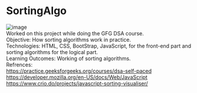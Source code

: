 # SortingAlgo

![image](https://user-images.githubusercontent.com/70936174/187361449-499181d6-de80-467a-928d-a8c4ddd0756d.png)
<br>
Worked on this project while doing the GFG DSA course. <br>
 Objective: How sorting algorithms work in practice. <br>
 Technologies: HTML, CSS, BootStrap, JavaScript, for the front-end part and sorting algorithms for the logical part. <br>
 Learning Outcomes: Working of sorting algorithms. <br>
Refrences: <br>
https://practice.geeksforgeeks.org/courses/dsa-self-paced <br> https://developer.mozilla.org/en-US/docs/Web/JavaScript <br> https://www.crio.do/projects/javascript-sorting-visualiser/ <br>
           


            
